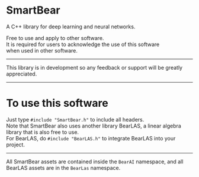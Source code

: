 # SmartBear
A C++ library for deep learning and neural networks.

Free to use and apply to other software. <br>
It is required for users to acknowledge the use of this software
<br>
when used in other software.

<hr>

This library is in development so any
feedback or support will be greatly
appreciated.

<hr>

# To use this software
Just type
<code>#include "SmartBear.h"</code>
to include all headers.
<br>
Note that SmartBear also uses another library
BearLAS, a linear algebra library that is also free to use.
<br>
For BearLAS, do
<code>#include "BearLAS.h"</code>
to integrate BearLAS into your project.
<hr>
 All SmartBear assets are contained inside the
<code>BearAI</code>
 namespace, and all BearLAS assets are in the
<code>BearLas</code>
 namespace.
